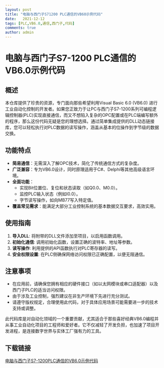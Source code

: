 ```yaml
---
layout: post
title: "电脑与西门子S71200 PLC通信的VB60示例代码"
date:   2021-12-12
tags: [PLC,VB6.0,通信,西门子,代码]
comments: true
author: admin
---
```

# 电脑与西门子S7-1200 PLC通信的VB6.0示例代码

## 概述

本仓库提供了珍贵的资源，专门面向那些希望利用Visual Basic 6.0 (VB6.0) 进行工业自动化控制的开发者。如果您正致力于让PC与西门子S7-1200系列可编程逻辑控制器(PLC)实现直接通信，而又不想陷入复杂的OPC配置或在PLC端编写额外的程序，那么这份代码无疑是您的理想选择。通过简单集成提供的DLL动态链接库，您可以轻松执行对PLC数据的读写操作，涵盖从基本的位操作到字节级的数据交换。

## 功能特点

- **简易通信**：无需深入了解OPC技术，简化了传统通信方式的复杂度。
- **广泛兼容**：专为VB6.0设计，同时原理适用于C#、Delphi等其他高级语言环境。
- **全面功能**：
    - 实现Bit位置位、复位和状态读取（如Q0.0、M0.0）。
    - 监控PLC输入状态（例如I0.0）。
    - 字节读写操作，如向MB77写入特定值。
- **覆盖常见需求**：能满足大部分工业控制系统的基本数据交互要求，高效实用。

## 使用指南

1. **导入DLL**: 将附带的DLL文件添加至项目，以启用函数调用。
2. **初始化通信**: 调用初始化函数，设置正确的波特率、地址等参数。
3. **读写操作**: 利用提供的API函数执行对PLC寄存器的读写。
4. **安全权限设置**: 在PLC侧确保网络访问权限已正确配置，以便无阻通信。

## 注意事项

- 在应用前，请确保您拥有相应的硬件接口（如以太网模块或串口适配器）以及西门子PLC的适当访问权限。
- 由于涉及工业控制，强烈建议在非生产环境下先进行充分测试。
- 请遵守版权规定，合理使用此代码，对于具体应用场景可能需要进一步的技术支持或调整。

此代码库是对自动化领域的一个重要贡献，尤其适合于那些喜好经典VB6.0编程并从事工业自动化项目的工程师和爱好者。它不仅减轻了开发负担，也加速了项目开发进程，是连接数字世界与实体工厂强有力的工具。

## 下载链接

[电脑与西门子S7-1200PLC通信的VB6.0示例代码](https://pan.quark.cn/s/8d83937102cc)